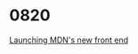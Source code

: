 # 0820

[Launching MDN's new front end](https://developer.mozilla.org/en-US/blog/launching-new-front-end/)

